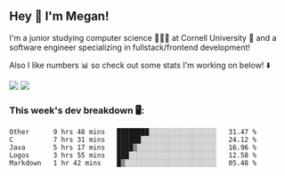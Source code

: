 ## Hey 👋 I'm Megan! 
I'm a junior studying computer science 👩🏻‍💻 at Cornell University 🐻 and a software engineer specializing in fullstack/frontend development!

Also I like numbers 📊 so check out some stats I'm working on below! ⬇️

<img src="https://github-readme-stats.meganyin13.vercel.app/api?username=meganyin13&show_icons=true&hide=stars&count_private=true" />

<img src="https://github-readme-stats.meganyin13.vercel.app/api/top-langs/?username=meganyin13&layout=compact&hide=Jupyter%20Notebook" />

### This week's dev breakdown 🖥:
<!--START_SECTION:waka-->
```text
Other      9 hrs 48 mins   ████████░░░░░░░░░░░░░░░░░   31.47 % 
C          7 hrs 31 mins   ██████░░░░░░░░░░░░░░░░░░░   24.12 % 
Java       5 hrs 17 mins   ████▒░░░░░░░░░░░░░░░░░░░░   16.96 % 
Logos      3 hrs 55 mins   ███░░░░░░░░░░░░░░░░░░░░░░   12.58 % 
Markdown   1 hr 42 mins    █▒░░░░░░░░░░░░░░░░░░░░░░░   05.48 % 
```
<!--END_SECTION:waka-->
